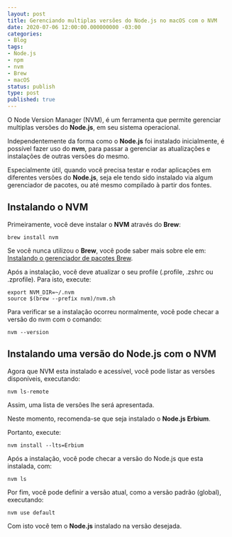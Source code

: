 ```yaml
---
layout: post
title: Gerenciando multiplas versões do Node.js no macOS com o NVM
date: 2020-07-06 12:00:00.000000000 -03:00
categories:
- Blog
tags:
- Node.js
- npm
- nvm
- Brew
- macOS
status: publish
type: post
published: true
---
```

O Node Version Manager (NVM), é um ferramenta que permite gerenciar multiplas versões do **Node.js**, em seu sistema operacional.

Independentemente da forma como o **Node.js** foi instalado inicialmente, é possível fazer uso do **nvm**, para passar a gerenciar as atualizações e instalações de outras versões do mesmo.

Especialmente útil, quando você precisa testar e rodar aplicações em diferentes versões do **Node.js**, seja ele tendo sido instalado via algum gerenciador de pacotes, ou até mesmo compilado à partir dos fontes.

## Instalando o NVM

Primeiramente, você deve instalar o **NVM** através do **Brew**:

	brew install nvm

Se você nunca utilizou o **Brew**, você pode saber mais sobre ele em: [Instalando o gerenciador de pacotes Brew](https://www.maiconschmitz.com.br/blog/2015/01/09/instalando-o-gerenciador-de-pacotes-brew/).

Após a instalação, você deve atualizar o seu profile (.profile, .zshrc ou .zprofile).
Para isto, execute:

	export NVM_DIR=~/.nvm
	source $(brew --prefix nvm)/nvm.sh

Para verificar se a instalação ocorreu normalmente, você pode checar a versão do nvm com o comando:

	nvm --version

## Instalando uma versão do Node.js com o NVM

Agora que NVM esta instalado e acessível, você pode listar as versões disponíveis, executando:

	nvm ls-remote

Assim, uma lista de versões lhe será apresentada.

Neste momento, recomenda-se que seja instalado o **Node.js Erbium**.

Portanto, execute:

	nvm install --lts=Erbium

Após a instalação, você pode checar a versão do Node.js que esta instalada, com:

	nvm ls

Por fim, você pode definir a versão atual, como a versão padrão (global), executando:

	nvm use default

Com isto você tem o **Node.js** instalado na versão desejada.
